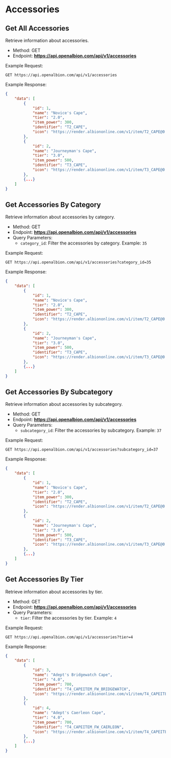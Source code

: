 # Accessories

## Get All Accessories

Retrieve information about accessories.

- Method: GET
- Endpoint: **https://api.openalbion.com/api/v1/accessories**

Example Request:
```http
GET https://api.openalbion.com/api/v1/accessories
```

Example Response:
```json
{
    "data": [
        {
            "id": 1,
            "name": "Novice's Cape",
            "tier": "2.0",
            "item_power": 300,
            "identifier": "T2_CAPE",
            "icon": "https://render.albiononline.com/v1/item/T2_CAPE@0.png?quality=0&size=217&locale=en"
        },
        {
            "id": 2,
            "name": "Journeyman's Cape",
            "tier": "3.0",
            "item_power": 500,
            "identifier": "T3_CAPE",
            "icon": "https://render.albiononline.com/v1/item/T3_CAPE@0.png?quality=0&size=217&locale=en"
        },
        {...}
    ]
}
```

## Get Accessories By Category

Retrieve information about accessories by category.

- Method: GET
- Endpoint: **https://api.openalbion.com/api/v1/accessories**
- Query Parameters:
  - `category_id`: Filter the accessories by category. Example: `35`

Example Request:
```http
GET https://api.openalbion.com/api/v1/accessories?category_id=35
```

Example Response:
```json
{
    "data": [
        {
            "id": 1,
            "name": "Novice's Cape",
            "tier": "2.0",
            "item_power": 300,
            "identifier": "T2_CAPE",
            "icon": "https://render.albiononline.com/v1/item/T2_CAPE@0.png?quality=0&size=217&locale=en"
        },
        {
            "id": 2,
            "name": "Journeyman's Cape",
            "tier": "3.0",
            "item_power": 500,
            "identifier": "T3_CAPE",
            "icon": "https://render.albiononline.com/v1/item/T3_CAPE@0.png?quality=0&size=217&locale=en"
        },
        {...}
    ]
}
```

## Get Accessories By Subcategory

Retrieve information about accessories by subcategory.

- Method: GET
- Endpoint: **https://api.openalbion.com/api/v1/accessories**
- Query Parameters:
  - `subcategory_id`: Filter the accessories by subcategory. Example: `37`

Example Request:
```http
GET https://api.openalbion.com/api/v1/accessories?subcategory_id=37
```

Example Response:
```json
{
    "data": [
        {
            "id": 1,
            "name": "Novice's Cape",
            "tier": "2.0",
            "item_power": 300,
            "identifier": "T2_CAPE",
            "icon": "https://render.albiononline.com/v1/item/T2_CAPE@0.png?quality=0&size=217&locale=en"
        },
        {
            "id": 2,
            "name": "Journeyman's Cape",
            "tier": "3.0",
            "item_power": 500,
            "identifier": "T3_CAPE",
            "icon": "https://render.albiononline.com/v1/item/T3_CAPE@0.png?quality=0&size=217&locale=en"
        },
        {...}
    ]
}
```

## Get Accessories By Tier

Retrieve information about accessories by tier.

- Method: GET
- Endpoint: **https://api.openalbion.com/api/v1/accessories**
- Query Parameters:
  - `tier`: Filter the accessories by tier. Example: `4`

Example Request:
```http
GET https://api.openalbion.com/api/v1/accessories?tier=4
```

Example Response:
```json
{
    "data": [
        {
            "id": 3,
            "name": "Adept's Bridgewatch Cape",
            "tier": "4.0",
            "item_power": 700,
            "identifier": "T4_CAPEITEM_FW_BRIDGEWATCH",
            "icon": "https://render.albiononline.com/v1/item/T4_CAPEITEM_FW_BRIDGEWATCH@0.png?quality=0&size=217&locale=en"
        },
        {
            "id": 4,
            "name": "Adept's Caerleon Cape",
            "tier": "4.0",
            "item_power": 700,
            "identifier": "T4_CAPEITEM_FW_CAERLEON",
            "icon": "https://render.albiononline.com/v1/item/T4_CAPEITEM_FW_CAERLEON@0.png?quality=0&size=217&locale=en"
        },
        {...}
    ]
}
```